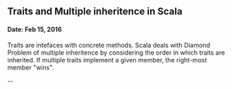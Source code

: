## Traits and Multiple inheritence in Scala
#### Date: Feb 15, 2016

Traits are intefaces with concrete methods. Scala deals with Diamond Problem of multiple inheritence by considering the order in which traits are inherited. If multiple traits implement a given member, the right-most member "wins".

--
